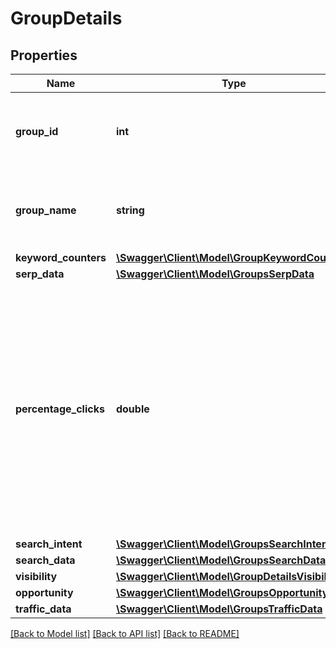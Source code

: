 # GroupDetails

## Properties
Name | Type | Description | Notes
------------ | ------------- | ------------- | -------------
**group_id** | **int** | The unique identifier for the group in the SEOmonitor system. | [optional] 
**group_name** | **string** | The name assigned to the group in the SEOmonitor platform. | [optional] 
**keyword_counters** | [**\Swagger\Client\Model\GroupKeywordCounters**](GroupKeywordCounters.md) |  | [optional] 
**serp_data** | [**\Swagger\Client\Model\GroupsSerpData**](GroupsSerpData.md) |  | [optional] 
**percentage_clicks** | **double** | The percentage of searches that end up clicking on organic results, after discounting the searches satisfied by SERP features. Blended metric between desktop and mobile searches. | [optional] 
**search_intent** | [**\Swagger\Client\Model\GroupsSearchIntent**](GroupsSearchIntent.md) |  | [optional] 
**search_data** | [**\Swagger\Client\Model\GroupsSearchData**](GroupsSearchData.md) |  | [optional] 
**visibility** | [**\Swagger\Client\Model\GroupDetailsVisibility**](GroupDetailsVisibility.md) |  | [optional] 
**opportunity** | [**\Swagger\Client\Model\GroupsOpportunity**](GroupsOpportunity.md) |  | [optional] 
**traffic_data** | [**\Swagger\Client\Model\GroupsTrafficData**](GroupsTrafficData.md) |  | [optional] 

[[Back to Model list]](../../README.md#documentation-for-models) [[Back to API list]](../../README.md#documentation-for-api-endpoints) [[Back to README]](../../README.md)

